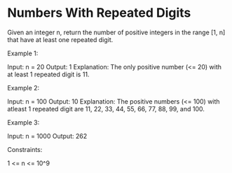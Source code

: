 # Numbers With Repeated Digits

Given an integer n, return the number of positive integers in the range [1, n] that have at least one repeated digit.

Example 1:

Input: n = 20
Output: 1
Explanation: The only positive number (<= 20) with at least 1 repeated digit is 11.

Example 2:

Input: n = 100
Output: 10
Explanation: The positive numbers (<= 100) with atleast 1 repeated digit are 11, 22, 33, 44, 55, 66, 77, 88, 99, and 100.

Example 3:

Input: n = 1000
Output: 262

Constraints:

1 <= n <= 10^9
